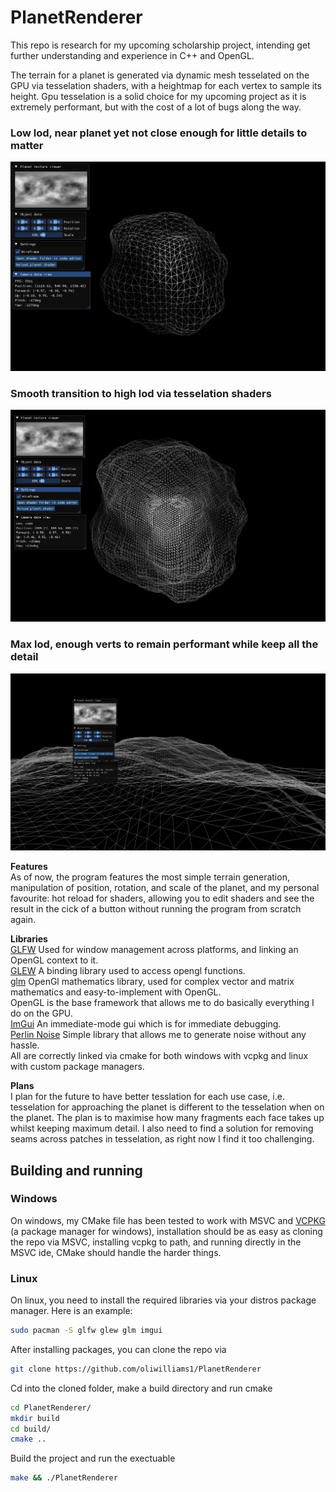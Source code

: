 # PlanetRenderer
This repo is research for my upcoming scholarship project, intending get further understanding and experience in C++ and OpenGL.

The terrain for a planet is generated via dynamic mesh tesselated on the GPU via tesselation shaders, with a heightmap for each vertex to sample its height. Gpu tesselation is a solid choice for my upcoming project as it is extremely performant, but with the cost of a lot of bugs along the way.
### Low lod, near planet yet not close enough for little details to matter
![no subdivision](images/no%20subdivision.png)
### Smooth transition to high lod via tesselation shaders
![medium lod](images/med%20lod.png)
### Max lod, enough verts to remain performant while keep all the detail
![on surface](images/on%20surface.png)

**Features**<br>
As of now, the program features the most simple terrain generation, manipulation of position, rotation, and scale of the planet, and my personal favourite: hot reload for shaders, allowing you to edit shaders and see the result in the cick of a button without running the program from scratch again.

**Libraries**<br>
[GLFW](https://github.com/glfw/glfw) Used for window management across platforms, and linking an OpenGL context to it.<br>
[GLEW](https://github.com/nigels-com/glew) A binding library used to access opengl functions.<br>
[glm](https://github.com/icaven/glm) OpenGl mathematics library, used for complex vector and matrix mathematics and easy-to-implement with OpenGL.<br>
OpenGL is the base framework that allows me to do basically everything I do on the GPU.<br>
[ImGui](https://github.com/ocornut/imgui) An immediate-mode gui which is for immediate debugging.<br>
[Perlin Noise](https://github.com/Reputeless/PerlinNoise) Simple library that allows me to generate noise without any hassle.<br>
All are correctly linked via cmake for both windows with vcpkg and linux with custom package managers.

**Plans**<br>
I plan for the future to have better tesslation for each use case, i.e. tesselation for approaching the planet is different to the tesselation when on the planet. The plan is to maximise how many fragments each face takes up whilst keeping maximum detail. I also need to find a solution for removing seams across patches in tesselation, as right now I find it too challenging.

## Building and running
### Windows
On windows, my CMake file has been tested to work with MSVC and [VCPKG](https://github.com/microsoft/vcpkg) (a package manager for windows), installation should be as easy as cloning the repo via MSVC, installing vcpkg to path, and running directly in the MSVC ide, CMake should handle the harder things.

### Linux
On linux, you need to install the required libraries via your distros package manager. Here is an example: 
```bash 
sudo pacman -S glfw glew glm imgui
```
After installing packages, you can clone the repo via
```bash
git clone https://github.com/oliwilliams1/PlanetRenderer
```
Cd into the cloned folder, make a build directory and run cmake
```bash
cd PlanetRenderer/
mkdir build
cd build/
cmake ..
```
Build the project and run the exectuable
```bash
make && ./PlanetRenderer
```